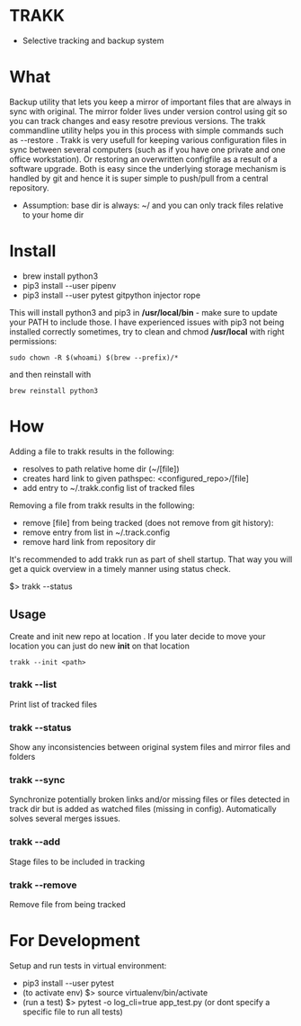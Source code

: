 
TRAKK
============
- Selective tracking and backup system

# What

Backup utility that lets you keep a mirror of important files that are always in sync with original. The mirror folder lives under version control using git so you can track changes and easy resotre previous versions. The trakk commandline utility helps you in this process with simple commands such as --restore <pathspec>. Trakk is very usefull for keeping various configuration files in sync between several computers (such as if you have one private and one office workstation). Or restoring an overwritten configfile as a result of a software upgrade. Both is easy since the underlying storage mechanism is handled by git and hence it is super simple to push/pull from a central repository.

* Assumption: base dir is always: ~/ and you can only track files relative to your home dir

# Install

* brew install python3
* pip3 install --user pipenv
* pip3 install --user pytest gitpython injector rope

This will install python3 and pip3 in **/usr/local/bin** - make sure to update your PATH to include those. I have experienced issues with pip3 not being installed correctly sometimes, try to clean and chmod **/usr/local** with right permissions: 
	
	sudo chown -R $(whoami) $(brew --prefix)/* 

and then reinstall with 
	
	brew reinstall python3 

# How

Adding a file to trakk results in the following:
* resolves to path relative home dir (~/[file])
* creates hard link to given pathspec: <configured_repo>/[file]
* add entry to ~/.trakk.config list of tracked files

Removing a file from trakk results in the following:
* remove [file] from being tracked (does not remove from git history):
* remove entry from list in ~/.track.config
* remove hard link from repository dir

It's recommended to add trakk run as part of shell startup. That way you will get a quick overview in a timely manner using status check.

$> trakk --status

Usage
--------

Create and init new repo at location <path>. If you later decide to move your <repository> location you can just do new **init** on that location
```
trakk --init <path>
```

### trakk --list
Print list of tracked files

### trakk --status
Show any inconsistencies between original system files and mirror files and folders

### trakk --sync
Synchronize potentially broken links and/or missing files or files detected in track dir but is added as watched files (missing in config). Automatically solves several merges issues.

### trakk --add
Stage files to be included in tracking

### trakk --remove
Remove file from being tracked

# For Development

Setup and run tests in virtual environment:

* pip3 install --user pytest
* (to activate env) $> source virtualenv/bin/activate
* (run a test) $> pytest -o log_cli=true app_test.py (or dont specify a specific file to run all tests)